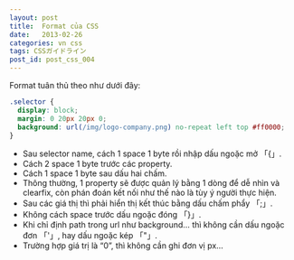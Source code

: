 ```yaml
---
layout: post
title:  Format của CSS
date:   2013-02-26
categories: vn css
tags: CSSガイドライン
post_id: post_css_004
---
```

Format tuân thủ theo như dưới đây:

```css
.selector {
  display: block;
  margin: 0 20px 20px 0;
  background: url(/img/logo-company.png) no-repeat left top #ff0000;
}
```

<div>
<ul>
<li>Sau selector name, cách 1 space 1 byte rồi nhập dấu ngoặc mở 「{」.</li>
<li>Cách 2 space 1 byte trước các property.</li>
<li>Cách 1 space 1 byte sau dấu hai chấm.</li>
<li>Thông thường, 1 property sẽ được quản lý bằng 1 dòng để dễ nhìn và clearfix, còn phán đoán kết nối như thế nào là tùy ý người thực hiện.</li>
<li>Sau các giá thị thì phải hiển thị kết thúc bằng dấu chấm phẩy 「;」.</li>
<li>Không cách space trước dấu ngoặc đóng 「}」.</li>
<li>Khi chỉ định path trong url như background… thì không cần dấu ngoặc đơn 「'」, hay dấu ngoặc kép 「"」.</li>
<li>Trường hợp giá trị là “0”, thì không cần ghi đơn vị px…</li>
</ul>
</div>
